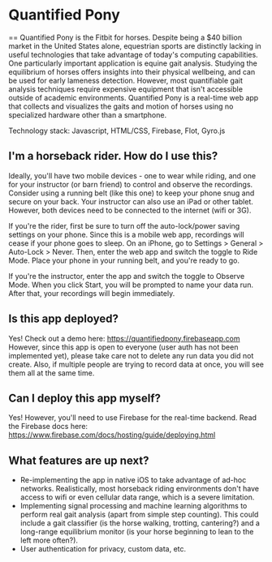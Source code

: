 # Quantified Pony
==
Quantified Pony is the Fitbit for horses. Despite being a $40 billion market in the United States alone, equestrian sports are distinctly lacking in useful technologies that take advantage of today's computing capabilities. One particularly important application is equine gait analysis. Studying the equilibrium of horses offers insights into their physical wellbeing, and can be used for early lameness detection. However, most quantifiable gait analysis techniques require expensive equipment that isn't accessible outside of academic environments. Quantified Pony is a real-time web app that collects and visualizes the gaits and motion of horses using no specialized hardware other than a smartphone.

Technology stack: Javascript, HTML/CSS, Firebase, Flot, Gyro.js

## I'm a horseback rider. How do I use this? 
Ideally, you'll have two mobile devices - one to wear while riding, and one for your instructor (or barn friend) to control and observe the recordings. Consider using a running belt (like this one) to keep your phone snug and secure on your back. Your instructor can also use an iPad or other tablet. However, both devices need to be connected to the internet (wifi or 3G).

If you're the rider, first be sure to turn off the auto-lock/power saving settings on your phone. Since this is a mobile web app, recordings will cease if your phone goes to sleep. On an iPhone, go to Settings > General > Auto-Lock > Never. Then, enter the web app and switch the toggle to Ride Mode. Place your phone in your running belt, and you're ready to go.

If you're the instructor, enter the app and switch the toggle to Observe Mode. When you click Start, you will be prompted to name your data run. After that, your recordings will begin immediately. 

## Is this app deployed?
Yes! Check out a demo here: https://quantifiedpony.firebaseapp.com
However, since this app is open to everyone (user auth has not been implemented yet), please take care not to delete any run data you did not create. Also, if multiple people are trying to record data at once, you will see them all at the same time. 

## Can I deploy this app myself?
Yes! However, you'll need to use Firebase for the real-time backend. 
Read the Firebase docs here: https://www.firebase.com/docs/hosting/guide/deploying.html

## What features are up next? 
* Re-implementing the app in native iOS to take advantage of ad-hoc networks. Realistically, most horseback riding environments don't have access to wifi or even cellular data range, which is a severe limitation. 
* Implementing signal processing and machine learning algorithms to perform real gait analysis (apart from simple step counting). This could include a gait classifier (is the horse walking, trotting, cantering?) and a long-range equilibrium monitor (is your horse beginning to lean to the left more often?). 
* User authentication for privacy, custom data, etc. 





